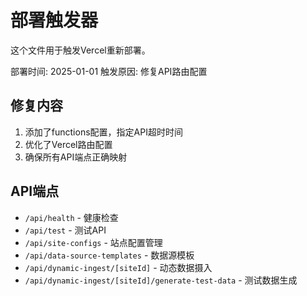 # 部署触发器

这个文件用于触发Vercel重新部署。

部署时间: 2025-01-01
触发原因: 修复API路由配置

## 修复内容

1. 添加了functions配置，指定API超时时间
2. 优化了Vercel路由配置
3. 确保所有API端点正确映射

## API端点

- `/api/health` - 健康检查
- `/api/test` - 测试API
- `/api/site-configs` - 站点配置管理
- `/api/data-source-templates` - 数据源模板
- `/api/dynamic-ingest/[siteId]` - 动态数据摄入
- `/api/dynamic-ingest/[siteId]/generate-test-data` - 测试数据生成
